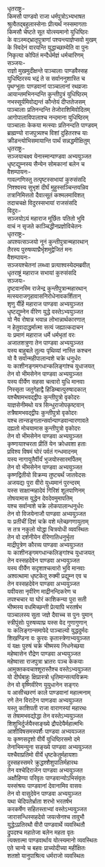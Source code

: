 धृतराष्ट्रः-  
किमसौ पाण्डवो राजा धर्मपुत्रोऽभ्यभाषत  
श्रुत्वैतद्बहुलास्सेनाः प्रीत्यर्थं नस्समागताः  
किमसौ चेष्टते सूत योत्स्यमानो युधिष्ठिरः  
के वाऽस्मद्भ्रातृपुत्राणां पश्यन्त्याज्ञेप्सवो मुखम्  
के स्विदेनं वारयन्ति युद्धाच्छाम्येति वा पुनः  
निकृत्या कोपितं मन्दैर्धर्मज्ञं धर्मचारिणम्  
सञ्जयः-  
राज्ञो मुखमुदीक्षन्ते पाञ्चालाः पाण्डवैस्सह  
युधिष्ठिरस्य भद्रं ते स सर्वाननुशास्ति च  
पृथग्भूताः पाण्डवानां पाञ्चालानां रथव्रजाः  
आयान्तमभिनन्दन्ति कुन्तीपुत्रं युधिष्ठिरम्  
नभस्सूर्यमिवोद्यन्तं कौन्तेयं दीप्ततेजसम्  
पाञ्चालाः प्रतिनन्दन्ति तेजोराशिमिवोदितम्  
आगोपालाविपालाश्च नन्दमाना युधिष्ठिरम्  
पाञ्चालाः केकया मत्स्याः प्रतिनन्दति पाण्डवम्  
ब्राह्मण्यो राजपुत्र्यश्च विशां दुहितरश्च याः  
क्रीडन्त्योभिसमायान्ति पार्थं सन्नद्धमीक्षितुम्  
धृतराष्ट्रः-  
सञ्जयाचक्ष्व येनास्मान्पाण्डवा अभ्ययुञ्जत  
धृष्टद्युम्नस्य सैन्येन सोमकानां बलेन च  
वैशम्पायनः-  
गावल्गणिस्तु तत्पृष्टस्सभायां कुरुसंसदि  
निश्श्वस्य सुभृशं दीर्घं मुहुस्सञ्चिन्तयन्निव  
तत्रानिमित्ततो दैवात्सूतं कश्मलमाविशत्  
तदाचचक्षे विदुरस्सभायां राजसंसदि  
विदुरः-  
सञ्जयोऽयं महाराज मूर्छितः पतितो भुवि  
वाचं न सृजते काञ्चिद्धीनप्रज्ञोविचेतनः  
धृतराष्ट्रः-  
अपश्यत्सञ्जयो नूनं कुन्तीपुत्रान्महारथान्  
तैरस्य पुरुषव्याघ्रैर्भृशमुद्वेजितं मनः  
वैशम्पायनः-  
सञ्जयश्चेतनां लब्ध्वा प्रत्याश्वस्येदमब्रवीत्  
धृतराष्ट्रं महाराज सभायां कुरुसंसदि  
सञ्जयः-  
दृष्टवानस्मि राजेन्द्र कुन्तीपुत्रान्महारथान्  
मत्स्यराजगृहावासनिरोधेनावकर्शितान्  
शृणु र्यैर्हि महाराज पाण्डवा अभ्ययुञ्जत  
धृष्टद्युम्नेन वीरेण युद्धे वस्तेऽभ्ययुञ्जत  
यो नैव रोषान्न भयान्न लोभान्नार्थकारणात्  
न हेतुवादाद्धर्मात्मा सत्यं जह्यात्कदाचन  
यः प्रमाणं महाराज धर्मे धर्मभृतां वरः  
अजातशत्रुणा तेन पाण्डवा अभ्ययुञ्जत  
यस्य बाहुबले तुल्यः पृथिव्यां नास्ति कश्चन  
यो वै सर्वान्महीपालान्वशे चक्रे धनुर्धरः  
यः काशीनङ्गमगधान्कलिङ्गांश्च युधाजयत्  
तेन वो भीमसेनेन पाण्डवा अभ्ययुञ्जत  
यस्य वीर्येण सहसा चत्वारो युधि मानवाः  
निस्सृता जतुगेहाद्वै हिडिम्बात्पुरुषादकात्  
यश्चैषामभवद्द्वीपः कुन्तीपुत्रो वृकोदरः  
याज्ञसेनीमथो यत्र सिन्धुराजोपकृष्टवान्  
तत्रैषामभवद्द्वीपः कुन्तीपुत्रो वृकोदरः  
यश्च तान्सङ्गतान्सर्वान्पाण्डवान्वारणावते  
दह्यतो मोचयामास कुन्तीपुत्रो वृकोदरः  
तेन वो भीमसेनेन पाण्डवा अभ्ययुञ्जत  
कृष्णायाश्चरता प्रीतिं येन क्रोधवशा हताः  
प्रविश्य विषमं घोरं पर्वतं गन्धमादनम्  
यस्य नागायुतैर्वीर्यं भुजयोस्सारमर्पितम्  
तेन वो भीमसेनेन पाण्डवा अभ्ययुञ्जत  
कृष्णद्वितीयो विक्रम्य तुष्ट्यर्थं जातवेदसः  
अजयद्यः पुरा वीरो युध्यमानं पुरन्दरम्  
यस्स साक्षान्महादेवं गिरिशं शूलपाणिनम्  
तोषयामास युद्धेन देवदेवमुमापतिम्  
यश्च सर्वान्वशे चक्रे लोकपालान्धनुर्धरः  
तेन वो विजयेनाजौ पाण्डवा अभ्ययुञ्जत  
यः प्रतीचीं दिशं चक्रे वशे म्लेच्छगणायुताम्  
स तत्र नकुलो योद्धा चित्रयोधी व्यवस्थितः  
तेन वो दर्शनीयेन वीरेणातिधनुर्भृता  
माद्रीपुत्रेण कौरव्य पाण्डवा अभ्ययुञ्जत  
यः काशीनङ्गमगधान्कलिङ्गांश्च युधाजयत्  
तेन वस्सहदेवेन पाण्डवा अभ्ययुञ्जत  
यस्य वीर्येण सदृशाश्चत्वारो भुवि मानवाः  
अश्वत्थामा धृष्टकेतू रुक्मी प्रद्युम्न एव च  
तेन वस्सहदेवेन पाण्डवा अभ्ययुञ्जत  
यवीयसा नृवीरेण माद्रीनन्दिकरेण च  
तपश्चचार या घोरं काशिकन्या पुरा सती  
भीष्मस्य वधमिच्छन्ती प्रेत्यापि भरतर्षभ  
पाञ्चालस्य सुता जज्ञे दैवाच्च स पुनः पुमान्  
स्त्रीपुंसोः पुरुषव्याघ्र यस्स वेद गुणागुणान्  
यः कलिङ्गान्समापेदे पाञ्चाल्यो युद्धदुर्मदः  
शिखण्डिना वः कुरवः कृतास्त्रेणाभ्ययुञ्जत  
यं यक्षः पुरुषं चक्रे भीष्मस्य निधनेच्छया  
महेष्वासेन रौद्रेण पाण्डवा अभ्ययुञ्जत  
महेष्वासा राजपुत्रा भ्रातरः पञ्च केकयाः  
आमुक्तकवचाश्शूरास्तैश्च वस्तेऽभ्ययुञ्जत  
यो दीर्घबाहुः क्षिप्रास्त्रो धृतिमान्सत्यविक्रमः  
तेन वो वृष्णिवीरेण युयुधानेन सङ्गरः  
य आसीच्छरणं काले पाण्डवानां महात्मनाम्  
रणे तेन विराटेन पाणडवा अभ्ययुञ्जत  
यस्तु काशिपती राजा वाराणस्यां महारथः  
स तेषामभवद्योद्धा तेन वस्तेऽभ्ययुञ्जत  
शिशुभिर्दुर्जयैस्सङ्ख्ये द्रौपदेयैर्महात्मभिः  
आशीविषसमस्पर्शैः पाण्डवा अभ्ययञ्जत  
यः कृष्णसदृशो वीर्ये युधिष्ठिरसमो दमे  
तेनाभिमन्युना सङ्ख्ये पाण्डवा अभ्ययुञ्जत  
यश्चैवाप्रतिमो वीर्ये धृष्टकेतुर्महायशाः  
दुस्सहस्समरे क्रुद्धश्शैशुपालिर्महारथः  
तेन वश्चेदिराजेन पाण्डवा अभ्ययुञ्जत  
अक्षौहिण्या परिवृतः पाण्डवान्योऽभिसंवृतः  
यस्संश्रयः पाण्डवानां देवानामिव वासवः  
तेन वो वासुदेवेन पाण्डवा अभ्ययुञ्जत  
यथा चेदिपतेर्भ्राता शरभो भरतर्षभ  
करकर्षेण सहितस्ताभ्यां वस्तेऽभ्ययुञ्जत  
जारासन्धिस्सहदेवो जयत्सेनश्च तावुभौ  
युद्धेऽप्रतिरथौ वीरौ पाण्डवार्थे व्यवस्थितौ  
द्रुपदश्च महातेजा बलेन महता वृतः  
त्यक्तात्मा पाण्डवार्थाय योत्स्यमानो व्यवस्थितः  
एते चान्ये च बहवः प्राच्योदीच्या महीक्षितः  
शतशो यानुपाश्रित्य धर्मराजो व्यवस्थितः  
